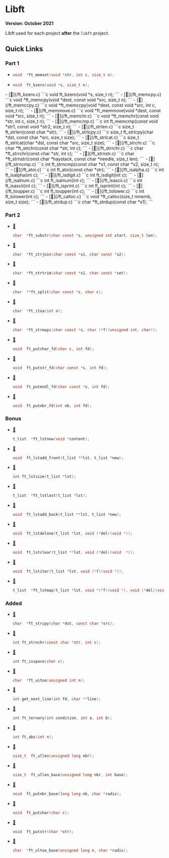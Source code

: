 # Libft

**Version: October 2021**

Libft used for each project **after** the `libft` project.

## Quick Links

### Part 1

<a href="/ft_memset.c" target="_blank">

- ```c
  void  *ft_memset(void *str, int c, size_t n);
  ```

</a>

<a href="/ft_bzero.c" target="_blank">

- ```c
  void	ft_bzero(void *s, size_t n);
  ```

</a>
- [🔗](/ft_bzero.c)
  ```c
  void	ft_bzero(void *s, size_t n);
  ```
- [🔗](/ft_memcpy.c)
  ```c
  void	*ft_memcpy(void *dest, const void *src, size_t n);
  ```
- [🔗](/ft_memccpy.c)
  ```c
  void	*ft_memccpy(void *dest, const void *src, int c, size_t n);
  ```
- [🔗](/ft_memmove.c)
  ```c
  void	*ft_memmove(void *dest, const void *src, size_t n);
  ```
- [🔗](/ft_memchr.c)
  ```c
  void	*ft_memchr(const void *str, int c, size_t n);
  ```
- [🔗](/ft_memcmp.c)
  ```c
  int ft_memcmp(const void *str1, const void *str2, size_t n);
  ```
- [🔗](/ft_strlen.c)
  ```c
  size_t	ft_strlen(const char *str);
  ```
- [🔗](/ft_strlcpy.c)
  ```c
  size_t	ft_strlcpy(char *dst, const char *src, size_t size);
  ```
- [🔗](/ft_strlcat.c)
  ```c
  size_t	ft_strlcat(char *dst, const char *src, size_t size);
  ```
- [🔗](/ft_strchr.c)
  ```c
  char	*ft_strchr(const char *str, int c);
  ```
- [🔗](/ft_strrchr.c)
  ```c
  char	*ft_strrchr(const char *str, int c);
  ```
- [🔗](/ft_strnstr.c)
  ```c
  char	*ft_strnstr(const char *haystack, const char *needle, size_t len);
  ```
- [🔗](/ft_strncmp.c)
  ```c
  int ft_strncmp(const char *s1, const char *s2, size_t n);
  ```
- [🔗](/ft_atoi.c)
  ```c
  int ft_atoi(const char *str);
  ```
- [🔗](/ft_isalpha.c)
  ```c
  int ft_isalpha(int c);
  ```
- [🔗](/ft_isdigit.c)
  ```c
  int ft_isdigit(int c);
  ```
- [🔗](/ft_isalnum.c)
  ```c
  int ft_isalnum(int c);
  ```
- [🔗](/ft_isascii.c)
  ```c
  int ft_isascii(int c);
  ```
- [🔗](/ft_isprint.c)
  ```c
  int ft_isprint(int c);
  ```
- [🔗](/ft_toupper.c)
  ```c
  int ft_toupper(int c);
  ```
- [🔗](/ft_tolower.c)
  ```c
  int ft_tolower(int c);
  ```
- [🔗](/ft_calloc.c)
  ```c
  void  *ft_calloc(size_t nmemb, size_t size);
  ```
- [🔗](/ft_strdup.c)
  ```c
  char  *ft_strdup(const char *s1);
  ```

### Part 2

- [🔗](/ft_substr.c)
  ```c
  char  *ft_substr(char const *s, unsigned int start, size_t len);
  ```
- [🔗](/ft_strjoin.c)
  ```c
  char	*ft_strjoin(char const *s1, char const *s2);
  ```
- [🔗](/ft_strtrim.c)
  ```c
  char	*ft_strtrim(char const *s1, char const *set);
  ```
- [🔗](/ft_split.c)
  ```c
  char	**ft_split(char const *s, char c);
  ```
- [🔗](/ft_itoa.c)
  ```c
  char	*ft_itoa(int n);
  ```
- [🔗](/ft_strmapi.c)
  ```c
  char	*ft_strmapi(char const *s, char (*f)(unsigned int, char));
  ```
- [🔗](/ft_putchar_fd.c)
  ```c
  void  ft_putchar_fd(char c, int fd);
  ```
- [🔗](/ft_putstr_fd.c)
  ```c
  void  ft_putstr_fd(char const *s, int fd);
  ```
- [🔗](/ft_putendl_fd.c)
  ```c
  void	ft_putendl_fd(char const *s, int fd);
  ```
- [🔗](/ft_putnbr_fd.c)
  ```c
  void	ft_putnbr_fd(int nb, int fd);
  ```

### Bonus

- [🔗](/ft_lstnew.c)
  ```c
  t_list  *ft_lstnew(void *content);
  ```
- [🔗](/ft_lstadd_front.c)
  ```c
  void  ft_lstadd_front(t_list **lst, t_list *new);
  ```
- [🔗](/ft_lstsize.c)
  ```c
  int ft_lstsize(t_list *lst);
  ```
- [🔗](/ft_lstlast.c)
  ```c
  t_list  *ft_lstlast(t_list *lst);
  ```
- [🔗](/ft_lstadd_back.c)
  ```c
  void  ft_lstadd_back(t_list **lst, t_list *new);
  ```
- [🔗](/ft_lstdelone.c)
  ```c
  void  ft_lstdelone(t_list *lst, void (*del)(void *));
  ```
- [🔗](/ft_lstclear.c)
  ```c
  void  ft_lstclear(t_list **lst, void (*del)(void	*));
  ```
- [🔗](/ft_lstiter.c)
  ```c
  void  ft_lstiter(t_list *lst, void (*f)(void *));
  ```
- [🔗](/ft_lstmap.c)
  ```c
  t_list  *ft_lstmap(t_list *lst, void *(*f)(void *), void (*del)(void *));
  ```

### Added

- [🔗](/ft_strcpy.c)
  ```c
  char  *ft_strcpy(char *dst, const char *src);
  ```
- [🔗](/ft_strnchr.c)
  ```c
  int ft_strnchr(const char *str, int c);
  ```
- [🔗](/ft_isspace.c)
  ```c
  int ft_isspace(char c);
  ```
- [🔗](/ft_uitoa.c)
  ```c
  char  *ft_uitoa(unsigned int n);
  ```
- [🔗](/get_next_line.c)
  ```c
  int get_next_line(int fd, char **line);
  ```
- [🔗](/ft_ternary.c)
  ```c
  int ft_ternary(int condition, int a, int b);
  ```
- [🔗](/ft_abs.c)
  ```c
  int ft_abs(int n);
  ```
- [🔗](/ft_ullen.c)
  ```c
  size_t  ft_ullen(unsigned long nbr);
  ```
- [🔗](/ft_ullen_base.c)
  ```c
  size_t  ft_ullen_base(unsigned long nbr, int base);
  ```
- [🔗](/ft_putnbr_base.c)
  ```c
  void  ft_putnbr_base(long long nb, char *radix);
  ```
- [🔗](/ft_putchar.c)
  ```c
  void  ft_putchar(char c);
  ```
- [🔗](/ft_putstr.c)
  ```c
  void  ft_putstr(char *str);
  ```
- [🔗](/ft_ultoa_base.c)
  ```c
  char  *ft_ultoa_base(unsigned long n, char *radix);
  ```

